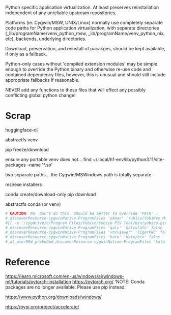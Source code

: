 
Python specific application virtualization. At least preserves reinstallation independent of any unreliable upstream repositories.  

Platforms (ie. Cygwin/MSW, UNIX/Linux) normally use completely separate code paths for Python application virtualization, with separate directories (_lib/programName/venv_python_msw, _lib/programName/venv_python_nix, etc), backends, underlying directories.

Download, preservation, and reinstall of pacakges, should be kept available, if only as a fallback.

Python-only cases without 'compiled extension modules' may be simple enough to override the Python binary and otherwise re-use code and contained dependency files, however, this is unusual and should still include appropriate fallbacks if reasonable.



NEVER add any functions to these files that will effect any possibly conflicting global python change!



# Scrap


huggingface-cli

abstractfs venv

pip freeze/download

ensure any portable venv does not...
find ~/.local/hf-env/lib/python3.11/site-packages -name '*.so'



two separate paths... the Cygwin/MSWindows path is totally separate



msi/exe installers

conda create/download-only
pip download

abstractfs conda (or venv)


```bash
# CAUTION: No. Don't do this. Should be better to override 'PATH' .
#_discoverResource-cygwinNative-ProgramFiles 'ykman' 'Yubico/YubiKey Manager' false
#[[ -e '/cygdrive/c/Program Files/Yubico/Yubico PIV Tool/bin/yubico-piv-tool.exe' ]] && _discoverResource-cygwinNative-ProgramFiles 'yubico-piv-tool' 'Yubico/Yubico PIV Tool/bin' false
#_discoverResource-cygwinNative-ProgramFiles 'qalc' 'Qalculate' false
#_discoverResource-cygwinNative-ProgramFiles 'vncviewer' 'TigerVNC' false '_workaround_cygwin_tmux '
#_discoverResource-cygwinNative-ProgramFiles 'kate' 'Kate/bin' false
#_at_userMSW_probeCmd_discoverResource-cygwinNative-ProgramFiles 'kate' 'Kate/bin' false > /dev/null 2>&1
```



# Reference

https://learn.microsoft.com/en-us/windows/ai/windows-ml/tutorials/pytorch-installation
https://pytorch.org/
 'NOTE: Conda packages are no longer available. Please use pip instead.'

https://www.python.org/downloads/windows/


https://pypi.org/project/accelerate/





